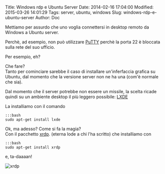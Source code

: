 Title: Windows rdp e Ubuntu Server
Date: 2014-02-16 17:04:00
Modified: 2015-03-26 14:01:29
Tags: server, ubuntu, windows
Slug: windows-rdp-e-ubuntu-server
Author: Doc

Mettiamo per assurdo che uno voglia connettersi in desktop remoto da
Windows a Ubuntu server.  

Perchè, ad esempio, non può utilizzare
[PuTTY](http://www.chiark.greenend.org.uk/~sgtatham/putty/download.html)
perchè la porta 22 è bloccata sulla rete del suo ufficio.  

Per esempio, eh?

Che fare?  
Tanto per cominciare sarebbe il caso di installare un'inferfaccia
grafica su Ubuntu, dal momento che la versione server non ne ha una
(com'è normale che sia).

Dal momento che il server potrebbe non essere un missile, la scelta
ricade quindi su un ambiente desktop il più leggero possibile:
[LXDE](http://lxde.org/)

La installiamo con il comando  

    :::bash
    sudo apt-get install lxde

Ok, ma adesso? Come si fa la magia?  
Con il pacchetto [xrdp](http://www.xrdp.org/). (eterna lode a chi l'ha
scritto) che installiamo con  

    :::bash
    sudo apt-get install xrdp

e, ta-daaaan!

![xrdp](/static/images/posts/2014-02-16_17h03_23.png)
